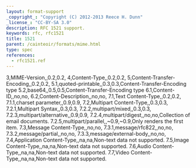 ```yaml
---
layout: format-support
_copyright_: "Copyright (C) 2012-2013 Reece H. Dunn"
_license_: "CC-BY-SA 3.0"
description: RFC 1521 support.
keywords: rfc, rfc1521
title: 1521
parent: /cainteoir/formats/mime.html
type: spec
references:
  - rfc1521.ref
---
```


3,MIME-Version,,0.2,0.2,
4,Content-Type,,0.2,0.2,
5,Content-Transfer-Encoding,,0.2,0.2,
5.1,quoted-printable,,0.3,0.3,Content-Transfer-Encoding type
5.2,base64,,0.5,0.5,Content-Transfer-Encoding type
6.1,Content-ID,,no,no,
6.2,Content-Description,,no,no,
7.1,Text Content-Type,,0.2,0.2,
7.1.1,charset parameter,,0.9,0.9,
7.2,Multipart Content-Type,,0.3,0.3,
7.2.1,Multipart Syntax,,0.3,0.3,
7.2.2,multipart/mixed,,0.3,0.3,
7.2.3,multipart/alternative,,0.9,0.9,
7.2.4,multipart/digest,,no,no,Collection of email documents.
7.2.5,multipart/parallel,,~0.9,~0.9,Only renders the first item.
7.3,Message Content-Type,,no,no,
7.3.1,message/rfc822,,no,no,
7.3.2,message/partial,,no,no,
7.3.3,message/external-body,,no,no,
7.4,Application Content-Type,,na,na,Non-text data not supported.
7.5,Image Content-Type,,na,na,Non-text data not supported.
7.6,Audio Content-Type,,na,na,Non-text data not supported.
7.7,Video Content-Type,,na,na,Non-text data not supported.
